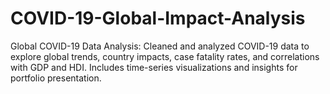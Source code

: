 # COVID-19-Global-Impact-Analysis
Global COVID-19 Data Analysis: Cleaned and analyzed COVID-19 data to explore global trends, country impacts, case fatality rates, and correlations with GDP and HDI. Includes time-series visualizations and insights for portfolio presentation.

